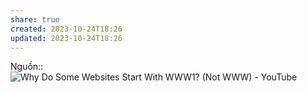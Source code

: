 ```yaml
---
share: true
created: 2023-10-24T18:26
updated: 2023-10-24T18:26
---
```

Nguồn:: ![Why Do Some Websites Start With WWW1? (Not WWW) - YouTube](https://youtu.be/8Fq-hsGYS-8)